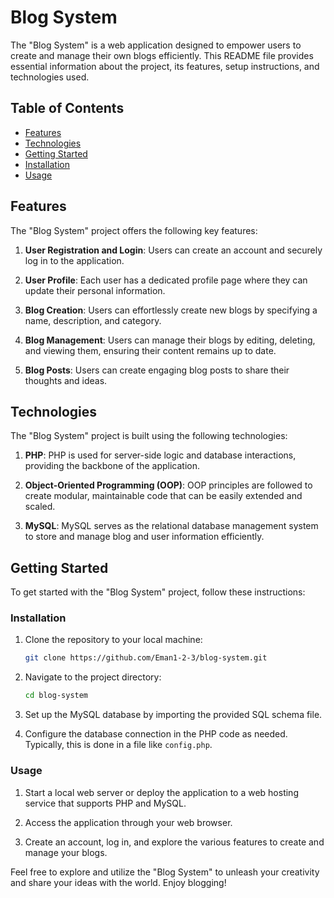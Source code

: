 # Blog System

The "Blog System" is a web application designed to empower users to create and manage their own blogs efficiently. This README file provides essential information about the project, its features, setup instructions, and technologies used.

## Table of Contents

- [Features](#features)
- [Technologies](#technologies)
- [Getting Started](#getting-started)
- [Installation](#installation)
- [Usage](#usage)

## Features

The "Blog System" project offers the following key features:

1. **User Registration and Login**: Users can create an account and securely log in to the application.

2. **User Profile**: Each user has a dedicated profile page where they can update their personal information.

3. **Blog Creation**: Users can effortlessly create new blogs by specifying a name, description, and category.

4. **Blog Management**: Users can manage their blogs by editing, deleting, and viewing them, ensuring their content remains up to date.

5. **Blog Posts**: Users can create engaging blog posts to share their thoughts and ideas.



## Technologies

The "Blog System" project is built using the following technologies:

1. **PHP**: PHP is used for server-side logic and database interactions, providing the backbone of the application.

2. **Object-Oriented Programming (OOP)**: OOP principles are followed to create modular, maintainable code that can be easily extended and scaled.

3. **MySQL**: MySQL serves as the relational database management system to store and manage blog and user information efficiently.

## Getting Started

To get started with the "Blog System" project, follow these instructions:

### Installation

1. Clone the repository to your local machine:

   ```bash
   git clone https://github.com/Eman1-2-3/blog-system.git
   ```

2. Navigate to the project directory:

   ```bash
   cd blog-system
   ```

3. Set up the MySQL database by importing the provided SQL schema file.

4. Configure the database connection in the PHP code as needed. Typically, this is done in a file like `config.php`.

### Usage

1. Start a local web server or deploy the application to a web hosting service that supports PHP and MySQL.

2. Access the application through your web browser.

3. Create an account, log in, and explore the various features to create and manage your blogs.

Feel free to explore and utilize the "Blog System" to unleash your creativity and share your ideas with the world. Enjoy blogging!
